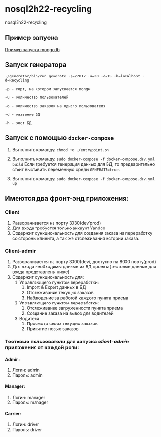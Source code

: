 # nosql2h22-recycling
nosql2h22-recycling

## Пример запуска
[Пример запуска mongodb](https://disk.yandex.ru/i/zjlzet1fwbmBrw)

## Запуск генератора
`./generator/bin/run generate -p=27017 -u=30 -o=15 -h=localhost -d=Recycling`

`-p - порт, на котором запускается mongo`

`-u - количество пользователей`

`-o - количество заказов на одного пользователя`

`-d - название БД`

`-h - хост БД`


## Запуск с помощью `docker-compose`

1. Выполнить команду:
``` chmod +x ./entrypoint.sh ```

2. Выполнить команду:
``` sudo docker-compose -f docker-compose.dev.yml build ```
Если требуется генерация данных для БД, то предварительно стоит выставить переменную среды `GENERATE=true`.

2. Выполнить команду:
``` sudo docker-compose -f docker-compose.dev.yml up ```

## Имеются два фронт-энд приложения:

### Client
1. Разворачивается на порту 3030(dev/prod)
2. Для входа требуется только аккаунт Yandex
3. Содержит функциональность для создания заказа на переработку со стороны клиента, а так же отслеживания истории заказа.

### Client-admin
1. Разворачивается на порту 3000(dev), доступно на 8000 порту(prod)
2. Для входа необходимы данные из БД проекта(тестовые данные для входа представлены ниже)
3. Содержит функциональность для:
    1. Управляющего пунктом переработки:
        1. Import & Export данных в БД
        2. Отслеживание текущих заказов
        3. Наблюдение за работой каждого пункта приема
    2. Управляющего пунктом переработки:
        1. Отслеживание загруженности пункта приема
        2. Создание заказа на вывоз для водителей
    3. Водителя
        1. Просмотр своих текущих заказов
        2. Принятие новых заказов

### Тестовые пользователи для запуска *client-admin* приложения от каждой роли:
#### Admin:
1. Логин: admin
2. Пароль: admin

#### Manager:
1. Логин: manager
2. Пароль: manager

#### Carrier:
1. Логин: driver
2. Пароль: driver




